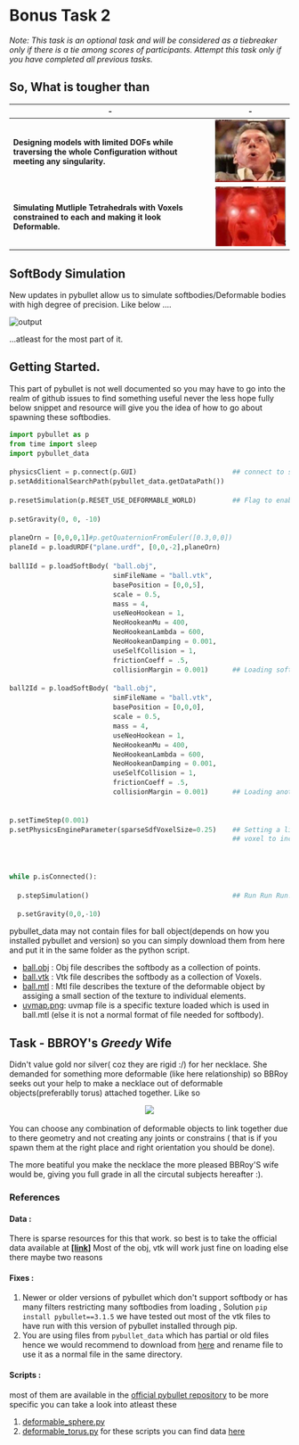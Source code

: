 # Bonus Task 2

*Note: This task is an optional task and will be considered as a tiebreaker only if there is a tie among scores of participants. Attempt this task only if you have completed all previous tasks.*

## So, What is tougher than
|-|-|
|--|--|
| **Designing models with limited DOFs while traversing the whole Configuration without meeting any singularity.** | ![trig](1trig.jpg) |
| **Simulating Mutliple Tetrahedrals with Voxels constrained to each and making it look Deformable.** | ![triginf](38kveu.png) |

## SoftBody Simulation
New updates in pybullet allow us to simulate softbodies/Deformable bodies with high degree of precision. Like below ....

![output](media/softbody_example.gif)

...atleast for the most part of it.

## Getting Started.
This part of pybullet is not well documented so you may have to go into the realm of github issues to find something useful never the less hope fully below snippet and resource will give you the idea of how to go about spawning these softbodies.

```python
import pybullet as p
from time import sleep
import pybullet_data

physicsClient = p.connect(p.GUI)                        ## connect to server
p.setAdditionalSearchPath(pybullet_data.getDataPath())

p.resetSimulation(p.RESET_USE_DEFORMABLE_WORLD)         ## Flag to enable Deformable bodies

p.setGravity(0, 0, -10)

planeOrn = [0,0,0,1]#p.getQuaternionFromEuler([0.3,0,0])
planeId = p.loadURDF("plane.urdf", [0,0,-2],planeOrn)

ball1Id = p.loadSoftBody( "ball.obj",
                          simFileName = "ball.vtk", 
                          basePosition = [0,0,5], 
                          scale = 0.5, 
                          mass = 4,
                          useNeoHookean = 1,
                          NeoHookeanMu = 400,
                          NeoHookeanLambda = 600,
                          NeoHookeanDamping = 0.001,
                          useSelfCollision = 1,
                          frictionCoeff = .5,
                          collisionMargin = 0.001)      ## Loading softbody with given description

ball2Id = p.loadSoftBody( "ball.obj",
                          simFileName = "ball.vtk", 
                          basePosition = [0,0,0], 
                          scale = 0.5, 
                          mass = 4,
                          useNeoHookean = 1,
                          NeoHookeanMu = 400,
                          NeoHookeanLambda = 600,
                          NeoHookeanDamping = 0.001,
                          useSelfCollision = 1,
                          frictionCoeff = .5,
                          collisionMargin = 0.001)      ## Loading another softbody


p.setTimeStep(0.001)
p.setPhysicsEngineParameter(sparseSdfVoxelSize=0.25)    ## Setting a limit for the resolution of
                                                        ## voxel to increase performance and decrease accuracy



while p.isConnected():

  p.stepSimulation()                                    ## Run Run Run!!!
 
  p.setGravity(0,0,-10)

```
pybullet_data may not contain files for ball object(depends on how you installed pybullet and version) so you can simply download them from here and put it in the same folder as the python script.
- [ball.obj](https://raw.githubusercontent.com/bulletphysics/bullet3/master/data/ball.obj) : Obj file describes the softbody as a collection of points.
- [ball.vtk](https://raw.githubusercontent.com/bulletphysics/bullet3/master/data/ball.vtk) : Vtk file describes the softbody as a collection of Voxels.
- [ball.mtl](https://raw.githubusercontent.com/bulletphysics/bullet3/master/data/ball.mtl) : Mtl file describes the texture of the deformable object by assiging a small section of the texture to individual elements.
- [uvmap.png](https://raw.githubusercontent.com/bulletphysics/bullet3/master/data/uvmap.png): uvmap file is a specific texture loaded which is used in ball.mtl (else it is not a normal format of file needed for softbody).

## Task - BBROY's *Greedy* Wife

Didn't value gold nor silver( coz they are rigid :/) for her necklace. She demanded for something more deformable (like here relationship) so BBRoy seeks out your help to make a necklace out of deformable objects(preferablly torus) attached together. Like so
<p align="center">
<img src="media/necklace.gif" />
</p>

You can choose any combination of deformable objects to link together due to there geometry and not creating any joints or constrains ( that is if you spawn them at the right place and right orientation you should be done).

The more beatiful you make the necklace the more pleased BBRoy'S wife would be, giving you full grade in all the circutal subjects hereafter :). 


### References
#### Data : 
There is sparse resources for this that work. so best is to take the official data available at [**[link]**](https://github.com/bulletphysics/bullet3/tree/master/data) Most of the obj, vtk will work just fine on loading else there maybe two reasons
#### Fixes :
 1. Newer or older versions of pybullet which don't support softbody or has many filters restricting many softbodies from loading , Solution `pip install pybullet==3.1.5` we have tested out most of the vtk files to have run with this version of pybullet installed through pip. 
 2. You are using files from `pybullet_data` which has partial or old files hence we would recommend to download from [here](#Data) and rename file to use it as a normal file in the same directory.
#### Scripts : 
most of them are available in the [official pybullet repository](https://github.com/bulletphysics/bullet3/blob/master/examples/pybullet/examples/) to be more specific you can take a look into atleast these
1. [deformable_sphere.py](https://github.com/bulletphysics/bullet3/blob/master/examples/pybullet/examples/deformable_sphere.py)
2. [deformable_torus.py](https://github.com/bulletphysics/bullet3/blob/master/examples/pybullet/examples/deformable_torus.py)
for these scripts you can find data [here](#Data)
